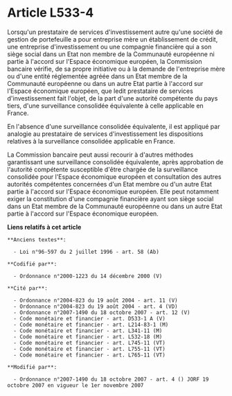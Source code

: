 # Article L533-4

Lorsqu'un prestataire de services d'investissement autre qu'une société de gestion de portefeuille a pour entreprise mère un
établissement de crédit, une entreprise d'investissement ou une compagnie financière qui a son siège social dans un Etat non
membre de la Communauté européenne ni partie à l'accord sur l'Espace économique européen, la Commission bancaire vérifie, de
sa propre initiative ou à la demande de l'entreprise mère ou d'une entité réglementée agréée dans un Etat membre de la
Communauté européenne ou dans un autre Etat partie à l'accord sur l'Espace économique européen, que ledit prestataire de
services d'investissement fait l'objet, de la part d'une autorité compétente du pays tiers, d'une surveillance consolidée
équivalente à celle applicable en France.

En l'absence d'une surveillance consolidée équivalente, il est appliqué par analogie au prestataire de services
d'investissement les dispositions relatives à la surveillance consolidée applicable en France.

La Commission bancaire peut aussi recourir à d'autres méthodes garantissant une surveillance consolidée équivalente, après
approbation de l'autorité compétente susceptible d'être chargée de la surveillance consolidée pour l'Espace économique
européen et consultation des autres autorités compétentes concernées d'un Etat membre ou d'un autre Etat partie à l'accord
sur l'Espace économique européen. Elle peut notamment exiger la constitution d'une compagnie financière ayant son siège
social dans un Etat membre de la Communauté européenne ou dans un autre Etat partie à l'accord sur l'Espace économique
européen.

**Liens relatifs à cet article**

	**Anciens textes**:

	  - Loi n°96-597 du 2 juillet 1996 - art. 58 (Ab)

	**Codifié par**:

	  - Ordonnance n°2000-1223 du 14 décembre 2000 (V)

	**Cité par**:

	  - Ordonnance n°2004-823 du 19 août 2004 - art. 11 (V)
	  - Ordonnance n°2004-823 du 19 août 2004 - art. 4 (VD)
	  - Ordonnance n°2007-1490 du 18 octobre 2007 - art. 12 (V)
	  - Code monétaire et financier - art. D533-1 A (V)
	  - Code monétaire et financier - art. L214-83-1 (M)
	  - Code monétaire et financier - art. L341-11 (M)
	  - Code monétaire et financier - art. L532-18 (M)
	  - Code monétaire et financier - art. L745-11 (VT)
	  - Code monétaire et financier - art. L755-11 (VT)
	  - Code monétaire et financier - art. L765-11 (VT)

	**Modifié par**:

	  - Ordonnance n°2007-1490 du 18 octobre 2007 - art. 4 () JORF 19 octobre 2007 en vigueur le 1er novembre 2007
